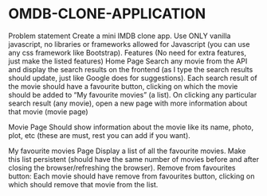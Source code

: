 # OMDB-CLONE-APPLICATION
Problem statement
Create a mini IMDB clone app. Use ONLY vanilla javascript, no libraries or frameworks allowed for Javascript (you can use any css framework like Bootstrap).
Features (No need for extra features, just make the listed features)
Home Page
Search any movie from the API and display the search results on the frontend (as I type the search results should update, just like Google does for suggestions).
Each search result of the movie should have a favourite button, clicking on which the movie should be added to “My favourite movies” (a list).
On clicking any particular search result (any movie), open a new page with more information about that movie (movie page)

Movie Page
Should show information about the movie like its name, photo, plot, etc (these are must, rest you can add if you want).

My favourite movies Page
Display a list of all the favourite movies.
Make this list persistent (should have the same number of movies before and after closing the browser/refreshing the browser).
Remove from favourites button: Each movie should have remove from favourites button, clicking on which should remove that movie from the list.

